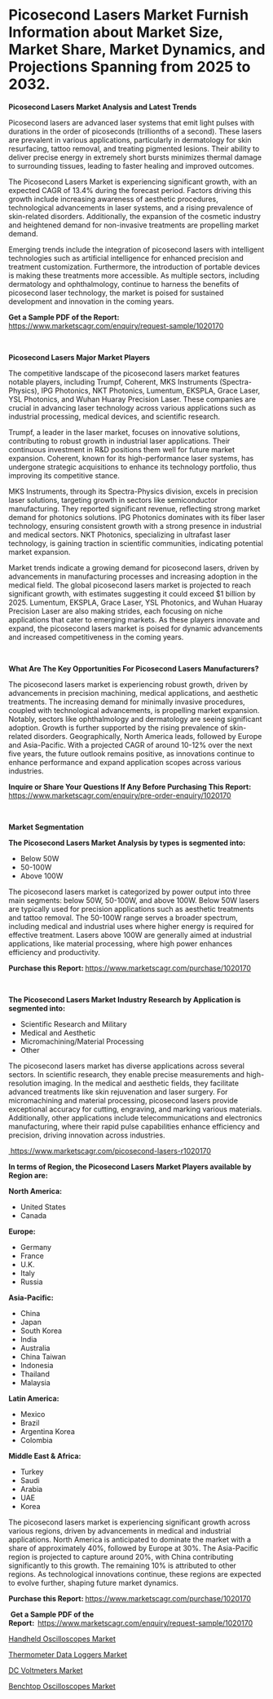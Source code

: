 <p><h1>Picosecond Lasers Market Furnish Information about Market Size, Market Share, Market Dynamics, and Projections Spanning from 2025 to 2032.</h1></p><p><strong>Picosecond Lasers Market Analysis and Latest Trends</strong></p>
<p><p>Picosecond lasers are advanced laser systems that emit light pulses with durations in the order of picoseconds (trillionths of a second). These lasers are prevalent in various applications, particularly in dermatology for skin resurfacing, tattoo removal, and treating pigmented lesions. Their ability to deliver precise energy in extremely short bursts minimizes thermal damage to surrounding tissues, leading to faster healing and improved outcomes.</p><p>The Picosecond Lasers Market is experiencing significant growth, with an expected CAGR of 13.4% during the forecast period. Factors driving this growth include increasing awareness of aesthetic procedures, technological advancements in laser systems, and a rising prevalence of skin-related disorders. Additionally, the expansion of the cosmetic industry and heightened demand for non-invasive treatments are propelling market demand. </p><p>Emerging trends include the integration of picosecond lasers with intelligent technologies such as artificial intelligence for enhanced precision and treatment customization. Furthermore, the introduction of portable devices is making these treatments more accessible. As multiple sectors, including dermatology and ophthalmology, continue to harness the benefits of picosecond laser technology, the market is poised for sustained development and innovation in the coming years.</p></p>
<p><strong>Get a Sample PDF of the Report:&nbsp;</strong> <a href="https://www.marketscagr.com/enquiry/request-sample/1020170?utm_campaign=2198&utm_medium=2&utm_source=Github&utm_content=ia&utm_term=10042025&utm_id=picosecond-lasers">https://www.marketscagr.com/enquiry/request-sample/1020170</a></p>
<p>&nbsp;</p>
<p><strong>Picosecond Lasers Major Market Players</strong></p>
<p><p>The competitive landscape of the picosecond lasers market features notable players, including Trumpf, Coherent, MKS Instruments (Spectra-Physics), IPG Photonics, NKT Photonics, Lumentum, EKSPLA, Grace Laser, YSL Photonics, and Wuhan Huaray Precision Laser. These companies are crucial in advancing laser technology across various applications such as industrial processing, medical devices, and scientific research.</p><p>Trumpf, a leader in the laser market, focuses on innovative solutions, contributing to robust growth in industrial laser applications. Their continuous investment in R&D positions them well for future market expansion. Coherent, known for its high-performance laser systems, has undergone strategic acquisitions to enhance its technology portfolio, thus improving its competitive stance.</p><p>MKS Instruments, through its Spectra-Physics division, excels in precision laser solutions, targeting growth in sectors like semiconductor manufacturing. They reported significant revenue, reflecting strong market demand for photonics solutions. IPG Photonics dominates with its fiber laser technology, ensuring consistent growth with a strong presence in industrial and medical sectors. NKT Photonics, specializing in ultrafast laser technology, is gaining traction in scientific communities, indicating potential market expansion.</p><p>Market trends indicate a growing demand for picosecond lasers, driven by advancements in manufacturing processes and increasing adoption in the medical field. The global picosecond lasers market is projected to reach significant growth, with estimates suggesting it could exceed $1 billion by 2025. Lumentum, EKSPLA, Grace Laser, YSL Photonics, and Wuhan Huaray Precision Laser are also making strides, each focusing on niche applications that cater to emerging markets. As these players innovate and expand, the picosecond lasers market is poised for dynamic advancements and increased competitiveness in the coming years.</p></p>
<p>&nbsp;</p>
<p><strong>What Are The Key Opportunities For Picosecond Lasers Manufacturers?</strong></p>
<p><p>The picosecond lasers market is experiencing robust growth, driven by advancements in precision machining, medical applications, and aesthetic treatments. The increasing demand for minimally invasive procedures, coupled with technological advancements, is propelling market expansion. Notably, sectors like ophthalmology and dermatology are seeing significant adoption. Growth is further supported by the rising prevalence of skin-related disorders. Geographically, North America leads, followed by Europe and Asia-Pacific. With a projected CAGR of around 10-12% over the next five years, the future outlook remains positive, as innovations continue to enhance performance and expand application scopes across various industries.</p></p>
<p><strong>Inquire or Share Your Questions If Any Before Purchasing This Report:</strong> <a href="https://www.marketscagr.com/enquiry/pre-order-enquiry/1020170?utm_campaign=2198&utm_medium=2&utm_source=Github&utm_content=ia&utm_term=10042025&utm_id=picosecond-lasers">https://www.marketscagr.com/enquiry/pre-order-enquiry/1020170</a></p>
<p>&nbsp;</p>
<p><strong>Market Segmentation</strong></p>
<p><strong>The Picosecond Lasers Market Analysis by types is segmented into:</strong></p>
<p><ul><li>Below 50W</li><li>50-100W</li><li>Above 100W</li></ul></p>
<p><p>The picosecond lasers market is categorized by power output into three main segments: below 50W, 50-100W, and above 100W. Below 50W lasers are typically used for precision applications such as aesthetic treatments and tattoo removal. The 50-100W range serves a broader spectrum, including medical and industrial uses where higher energy is required for effective treatment. Lasers above 100W are generally aimed at industrial applications, like material processing, where high power enhances efficiency and productivity.</p></p>
<p><strong>Purchase this Report:&nbsp;</strong><a href="https://www.marketscagr.com/purchase/1020170?utm_campaign=2198&utm_medium=2&utm_source=Github&utm_content=ia&utm_term=10042025&utm_id=picosecond-lasers">https://www.marketscagr.com/purchase/1020170</a></p>
<p>&nbsp;</p>
<p><strong>The Picosecond Lasers Market Industry Research by Application is segmented into:</strong></p>
<p><ul><li>Scientific Research and Military</li><li>Medical and Aesthetic</li><li>Micromachining/Material Processing</li><li>Other</li></ul></p>
<p><p>The picosecond lasers market has diverse applications across several sectors. In scientific research, they enable precise measurements and high-resolution imaging. In the medical and aesthetic fields, they facilitate advanced treatments like skin rejuvenation and laser surgery. For micromachining and material processing, picosecond lasers provide exceptional accuracy for cutting, engraving, and marking various materials. Additionally, other applications include telecommunications and electronics manufacturing, where their rapid pulse capabilities enhance efficiency and precision, driving innovation across industries.</p></p>
<p><a href="https://www.marketscagr.com/picosecond-lasers-r1020170?utm_campaign=2198&utm_medium=2&utm_source=Github&utm_content=ia&utm_term=10042025&utm_id=picosecond-lasers">&nbsp;https://www.marketscagr.com/picosecond-lasers-r1020170</a></p>
<p><strong>In terms of Region, the Picosecond Lasers Market Players available by Region are:</strong></p>
<p>
    <p> <strong> North America: </strong>
        <ul>
            <li>United States</li>
            <li>Canada</li>
        </ul>
        </p> 
    <p> <strong> Europe: </strong>
        <ul>
            <li>Germany</li>
            <li>France</li>
            <li>U.K.</li>
            <li>Italy</li>
            <li>Russia</li>
        </ul>
        </p> 
    <p> <strong> Asia-Pacific: </strong>
        <ul>
            <li>China</li>
            <li>Japan</li>
            <li>South Korea</li>
            <li>India</li>
            <li>Australia</li>
            <li>China Taiwan</li>
            <li>Indonesia</li>
            <li>Thailand</li>
            <li>Malaysia</li>
        </ul>
        </p> 
    <p> <strong> Latin America: </strong>
        <ul>
            <li>Mexico</li>
            <li>Brazil</li>
            <li>Argentina Korea</li>
            <li>Colombia</li>
        </ul>
        </p> 
    <p> <strong> Middle East & Africa: </strong>
        <ul>
            <li>Turkey</li>
            <li>Saudi</li>
            <li>Arabia</li>
            <li>UAE</li>
            <li>Korea</li>
        </ul>
    </p>
    </p>
<p><p>The picosecond lasers market is experiencing significant growth across various regions, driven by advancements in medical and industrial applications. North America is anticipated to dominate the market with a share of approximately 40%, followed by Europe at 30%. The Asia-Pacific region is projected to capture around 20%, with China contributing significantly to this growth. The remaining 10% is attributed to other regions. As technological innovations continue, these regions are expected to evolve further, shaping future market dynamics.</p></p>
<p><strong>Purchase this Report: </strong><a href="https://www.marketscagr.com/purchase/1020170?utm_campaign=2198&utm_medium=2&utm_source=Github&utm_content=ia&utm_term=10042025&utm_id=picosecond-lasers">https://www.marketscagr.com/purchase/1020170</a></p>
<p>&nbsp;<strong>Get a Sample PDF of the Report:&nbsp;&nbsp;</strong><a href="https://www.marketscagr.com/enquiry/request-sample/1020170?utm_campaign=2198&utm_medium=2&utm_source=Github&utm_content=ia&utm_term=10042025&utm_id=picosecond-lasers">https://www.marketscagr.com/enquiry/request-sample/1020170</a></p>
<p><strong></strong></p>
<p><p><a href="https://github.com/mynaoanes/Market-Research-Report-List-1/blob/main/handheld-oscilloscopes-market.md?utm_campaign=2198&utm_medium=2&utm_source=Github&utm_content=ia&utm_term=10042025&utm_id=picosecond-lasers">Handheld Oscilloscopes Market</a></p><p><a href="https://github.com/puhakhommabh/Market-Research-Report-List-1/blob/main/thermometer-data-loggers-market.md?utm_campaign=2198&utm_medium=2&utm_source=Github&utm_content=ia&utm_term=10042025&utm_id=picosecond-lasers">Thermometer Data Loggers Market</a></p><p><a href="https://github.com/alrogikrosa/Market-Research-Report-List-1/blob/main/dc-voltmeters-market.md?utm_campaign=2198&utm_medium=2&utm_source=Github&utm_content=ia&utm_term=10042025&utm_id=picosecond-lasers">DC Voltmeters Market</a></p><p><a href="https://github.com/borknyberg/Market-Research-Report-List-1/blob/main/benchtop-oscilloscopes-market.md?utm_campaign=2198&utm_medium=2&utm_source=Github&utm_content=ia&utm_term=10042025&utm_id=picosecond-lasers">Benchtop Oscilloscopes Market</a></p></p>